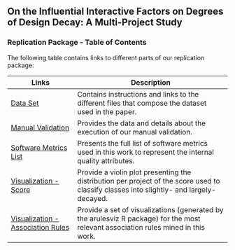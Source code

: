## On the Influential Interactive Factors on Degrees of Design Decay: A Multi-Project Study

### Replication Package - Table of Contents

The following table contains links to different parts of our replication package:

| Links        | Description 
| - | - |
| [Data Set](https://saner-decay-factors.github.io/replicationpackage.html) | Contains instructions and links to the different files that compose the dataset used in the paper. |
| [Manual Validation](https://saner-decay-factors.github.io/manualvalidation.html) | Provides the data and details about the execution of our manual validation. |
| [Software Metrics List](https://saner-decay-factors.github.io/softwaremetrics.html) | Presents the full list of software metrics used in this work to represent the internal quality attributes. |
| [Visualization - Score](https://saner-decay-factors.github.io/visualization_score.html) | Provide a violin plot presenting the distribution per project of the score used to classify classes into slightly- and largely-decayed.|
| [Visualization - Association Rules](https://saner-decay-factors.github.io/visualization_rules.html) | Provide a set of visualizations (generated by the arulesviz R package) for the most relevant association rules mined in this work.|